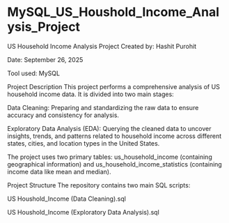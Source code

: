 # MySQL_US_Houshold_Income_Analysis_Project

US Household Income Analysis Project
Created by: Hashit Purohit

Date: September 26, 2025

Tool used: MySQL

Project Description
This project performs a comprehensive analysis of US household income data. It is divided into two main stages:

Data Cleaning: Preparing and standardizing the raw data to ensure accuracy and consistency for analysis.

Exploratory Data Analysis (EDA): Querying the cleaned data to uncover insights, trends, and patterns related to household income across different states, cities, and location types in the United States.

The project uses two primary tables: us_household_income (containing geographical information) and us_household_income_statistics (containing income data like mean and median).

Project Structure
The repository contains two main SQL scripts:

US Houshold_Income (Data Cleaning).sql

US Houshold_Income (Exploratory Data Analysis).sql
